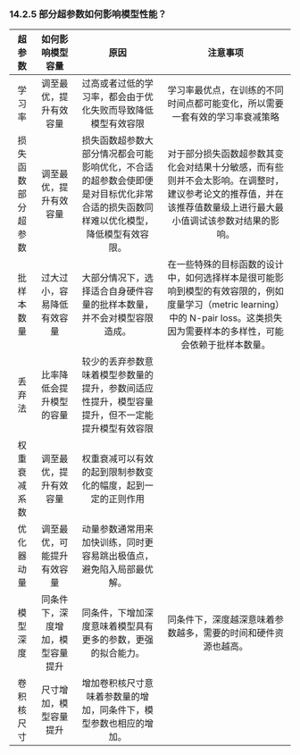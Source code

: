 


### 14.2.5 部分超参数如何影响模型性能？

|       超参数       |         如何影响模型容量         |                             原因                             |                           注意事项                           |
| :----------------: | :------------------------------: | :----------------------------------------------------------: | :----------------------------------------------------------: |
|       学习率       |      调至最优，提升有效容量      | 过高或者过低的学习率，都会由于优化失败而导致降低模型有效容限 | 学习率最优点，在训练的不同时间点都可能变化，所以需要一套有效的学习率衰减策略 |
| 损失函数部分超参数 |      调至最优，提升有效容量      | 损失函数超参数大部分情况都会可能影响优化，不合适的超参数会使即便是对目标优化非常合适的损失函数同样难以优化模型，降低模型有效容限。 | 对于部分损失函数超参数其变化会对结果十分敏感，而有些则并不会太影响。在调整时，建议参考论文的推荐值，并在该推荐值数量级上进行最大最小值调试该参数对结果的影响。 |
|     批样本数量     |    过大过小，容易降低有效容量    | 大部分情况下，选择适合自身硬件容量的批样本数量，并不会对模型容限造成。 | 在一些特殊的目标函数的设计中，如何选择样本是很可能影响到模型的有效容限的，例如度量学习（metric learning）中的 N-pair loss。这类损失因为需要样本的多样性，可能会依赖于批样本数量。 |
|       丢弃法       |     比率降低会提升模型的容量     | 较少的丢弃参数意味着模型参数量的提升，参数间适应性提升，模型容量提升，但不一定能提升模型有效容限 |                                                              |
|    权重衰减系数    |      调至最优，提升有效容量      | 权重衰减可以有效的起到限制参数变化的幅度，起到一定的正则作用 |                                                              |
|     优化器动量     |    调至最优，可能提升有效容量    | 动量参数通常用来加快训练，同时更容易跳出极值点，避免陷入局部最优解。 |                                                              |
|      模型深度      | 同条件下，深度增加，模型容量提升 | 同条件，下增加深度意味着模型具有更多的参数，更强的拟合能力。 | 同条件下，深度越深意味着参数越多，需要的时间和硬件资源也越高。 |
|     卷积核尺寸     |      尺寸增加，模型容量提升      | 增加卷积核尺寸意味着参数量的增加，同条件下，模型参数也相应的增加。 |                                                              |
